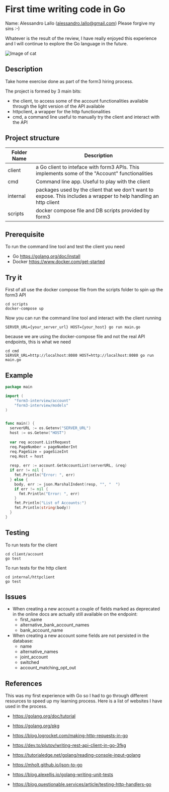 # First time writing code in Go 
Name: Alessandro Lallo (alessandro.lallo@gmail.com)
Please forgive my sins :-) 

Whatever is the result of the review, I have really enjoyed this experience and I will continue to explore the Go language in the future.

![Image of cat](https://i.pinimg.com/474x/77/ad/93/77ad9387b0e57423b3e00b28116cd393.jpg)

## Description 
Take home exercise done as part of the form3 hiring process. 

The project is formed by 3 main bits:
* the client, to access some of the account functionalities available through the light version of the API available
* httpclient, a wrapper for the http functionalities
* cmd, a command line useful to manually try the client and interact with the API

## Project structure

Folder Name | Description
------------ | -------------
client | a Go client to inteface with form3 APIs. This implements some of the "Account" functionalities
cmd | Command line app. Useful to play with the client
internal | packages used by the client that we don't want to expose. This includes a wrapper to help handling an http client
scripts | docker compose file and DB scripts provided by form3

## Prerequisite
To run the command line tool and test the client you need

* Go https://golang.org/doc/install
* Docker https://www.docker.com/get-started

## Try it

First of all use the docker compose file from the scripts folder to spin up the form3 API

```
cd scripts
docker-compose up
```

Now you can run the command line tool and interact with the client running

```
SERVER_URL={your_server_url} HOST={your_host} go run main.go
```

because we are using the docker-compose file and not the real API endpoints, this is what we need

```
cd cmd
SERVER_URL=http://localhost:8080 HOST=http://localhost:8080 go run main.go
```

## Example
```Go
package main

import (
	"form3-interview/account"
	"form3-interview/models"
)


func main() {
  serverURL := os.Getenv("SERVER_URL")
  host := os.Getenv("HOST")
  
  var req account.ListRequest
  req.PageNumber = pageNumberInt
  req.PageSize = pageSizeInt
  req.Host = host
  
  resp, err := account.GetAccountList(serverURL, &req)
  if err != nil {
    fmt.Println("Error: ", err)
  } else {
    body, err := json.MarshalIndent(resp, "", "  ")
    if err != nil {
      fmt.Println("Error: ", err)
    }
    fmt.Println("List of Accounts:")
    fmt.Println(string(body))
  }
}
```

## Testing
To run tests for the client

```
cd client/account
go test
```

To run tests for the http client

```
cd internal/httpclient
go test
```

## Issues
* When creating a new account a couple of fields marked as deprecated in the online docs are actually still available on the endpoint:
  * first_name
  * alternative_bank_account_names
  * bank_account_name
* When creating a new account some fields are not persisted in the database:
  * name
  * alternative_names
  * joint_account
  * switched
  * account_matching_opt_out


## References
This was my first experience with Go so I had to go through different resources to speed up my learning process. Here is a list of websites I have used in the process.

* https://golang.org/doc/tutorial

* https://golang.org/pkg

* https://blog.logrocket.com/making-http-requests-in-go

* https://dev.to/plutov/writing-rest-api-client-in-go-3fkg

* https://tutorialedge.net/golang/reading-console-input-golang

* https://mholt.github.io/json-to-go

* https://blog.alexellis.io/golang-writing-unit-tests

* https://blog.questionable.services/article/testing-http-handlers-go
